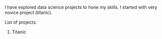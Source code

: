I have explored data science projects to hone my skills. I started with very novice project (titanic).

List of projects:
1. Titanic

